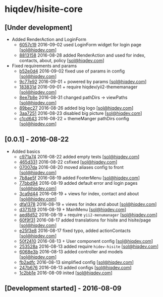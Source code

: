 # hiqdev/hisite-core

## [Under development]

- Added RenderAction and LoginForm
    - [6057c19] 2016-09-02 used LoginForm widget for login page [sol@hiqdev.com]
    - [8813158] 2016-08-28 added RenderAction and used for index, contacts, about, policy [sol@hiqdev.com]
- Fixed requirements and params
    - [b52e0d4] 2016-09-02 fixed use of params in config [sol@hiqdev.com]
    - [9c77e92] 2016-09-01 + powered by params [sol@hiqdev.com]
    - [183831d] 2016-09-01 + require hiqdev/yii2-thememanager [sol@hiqdev.com]
    - [8ee7b8e] 2016-08-31 changed pathDirs -> viewPaths [sol@hiqdev.com]
    - [89bec27] 2016-08-26 added big logo [sol@hiqdev.com]
    - [3aa7251] 2016-08-23 disabled big picture [sol@hiqdev.com]
    - [c1cd643] 2016-08-22 + themeManger pathDirs config [sol@hiqdev.com]

## [0.0.1] - 2016-08-22

- Added basics
    - [c971a74] 2016-08-22 added empty tests [sol@hiqdev.com]
    - [465d331] 2016-08-22 csfixed [sol@hiqdev.com]
    - [07007da] 2016-08-20 moved aliases config to front [sol@hiqdev.com]
    - [7b8ae5f] 2016-08-19 added FooterMenu [sol@hiqdev.com]
    - [77bbd94] 2016-08-19 added default error and login pages [sol@hiqdev.com]
    - [3ca9d44] 2016-08-19 + views for index, contact and about [sol@hiqdev.com]
    - [dfa1378] 2016-08-19 + views for index and about [sol@hiqdev.com]
    - [d371519] 2016-08-19 + MainMenu [sol@hiqdev.com]
    - [aed8d52] 2016-08-19 + require `yii2-menumanager` [sol@hiqdev.com]
    - [60f9f31] 2016-08-17 added translations for hisite and hisite/page [sol@hiqdev.com]
    - [e25f3e8] 2016-08-17 fixed typo, added actionContacts [sol@hiqdev.com]
    - [50f2410] 2016-08-13 + User component config [sol@hiqdev.com]
    - [253528a] 2016-08-13 added require `hidev-hisite` [sol@hiqdev.com]
    - [6068e3b] 2016-08-13 added controller and models [sol@hiqdev.com]
    - [fb2adfc] 2016-08-13 simplified config [sol@hiqdev.com]
    - [247b676] 2016-08-13 added configs [sol@hiqdev.com]
    - [1c2bb1e] 2016-08-09 inited [sol@hiqdev.com]

## [Development started] - 2016-08-09

[c971a74]: https://github.com/hiqdev/hisite-core/commit/c971a74
[465d331]: https://github.com/hiqdev/hisite-core/commit/465d331
[07007da]: https://github.com/hiqdev/hisite-core/commit/07007da
[7b8ae5f]: https://github.com/hiqdev/hisite-core/commit/7b8ae5f
[77bbd94]: https://github.com/hiqdev/hisite-core/commit/77bbd94
[3ca9d44]: https://github.com/hiqdev/hisite-core/commit/3ca9d44
[dfa1378]: https://github.com/hiqdev/hisite-core/commit/dfa1378
[d371519]: https://github.com/hiqdev/hisite-core/commit/d371519
[aed8d52]: https://github.com/hiqdev/hisite-core/commit/aed8d52
[60f9f31]: https://github.com/hiqdev/hisite-core/commit/60f9f31
[e25f3e8]: https://github.com/hiqdev/hisite-core/commit/e25f3e8
[50f2410]: https://github.com/hiqdev/hisite-core/commit/50f2410
[253528a]: https://github.com/hiqdev/hisite-core/commit/253528a
[6068e3b]: https://github.com/hiqdev/hisite-core/commit/6068e3b
[fb2adfc]: https://github.com/hiqdev/hisite-core/commit/fb2adfc
[247b676]: https://github.com/hiqdev/hisite-core/commit/247b676
[1c2bb1e]: https://github.com/hiqdev/hisite-core/commit/1c2bb1e
[6057c19]: https://github.com/hiqdev/hisite-core/commit/6057c19
[b52e0d4]: https://github.com/hiqdev/hisite-core/commit/b52e0d4
[9c77e92]: https://github.com/hiqdev/hisite-core/commit/9c77e92
[183831d]: https://github.com/hiqdev/hisite-core/commit/183831d
[8ee7b8e]: https://github.com/hiqdev/hisite-core/commit/8ee7b8e
[8813158]: https://github.com/hiqdev/hisite-core/commit/8813158
[89bec27]: https://github.com/hiqdev/hisite-core/commit/89bec27
[3aa7251]: https://github.com/hiqdev/hisite-core/commit/3aa7251
[c1cd643]: https://github.com/hiqdev/hisite-core/commit/c1cd643
